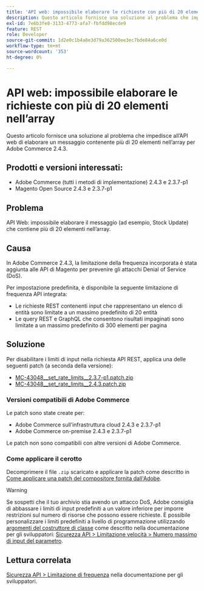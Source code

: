 ```yaml
---
title: 'API web: impossibile elaborare le richieste con più di 20 elementi nell’array'
description: Questo articolo fornisce una soluzione al problema che impedisce all’API web di elaborare un messaggio contenente più di 20 elementi nell’array per Adobe Commerce 2.4.3.
exl-id: 7e6b3fe8-3133-4773-afa7-fbfdd98ecde9
feature: REST
role: Developer
source-git-commit: 1d2e0c1b4a8e3d79a362500ee3ec7bde84a6ce0d
workflow-type: tm+mt
source-wordcount: '353'
ht-degree: 0%

---
```


# API web: impossibile elaborare le richieste con più di 20 elementi nell’array

Questo articolo fornisce una soluzione al problema che impedisce all’API web di elaborare un messaggio contenente più di 20 elementi nell’array per Adobe Commerce 2.4.3.

## Prodotti e versioni interessati:

* Adobe Commerce (tutti i metodi di implementazione) 2.4.3 e 2.3.7-p1
* Magento Open Source 2.4.3 e 2.3.7-p1

## Problema

API Web: impossibile elaborare il messaggio (ad esempio, Stock Update) che contiene più di 20 elementi nell’array.

## Causa

In Adobe Commerce 2.4.3, la limitazione della frequenza incorporata è stata aggiunta alle API di Magento per prevenire gli attacchi Denial of Service (DoS).

Per impostazione predefinita, è disponibile la seguente limitazione di frequenza API integrata:

* Le richieste REST contenenti input che rappresentano un elenco di entità sono limitate a un massimo predefinito di 20 entità
* Le query REST e GraphQL che consentono risultati impaginati sono limitate a un massimo predefinito di 300 elementi per pagina

## Soluzione

Per disabilitare i limiti di input nella richiesta API REST, applica una delle seguenti patch (a seconda della versione):

* [MC-43048__set_rate_limits__2.3.7-p1.patch.zip](assets/MC-43048__set_rate_limits__2.3.7-p1.patch.zip)
* [MC-43048__set_rate_limits__2.4.3.patch.zip](assets/MC-43048__set_rate_limits__2.4.3.patch.zip)

### Versioni compatibili di Adobe Commerce

Le patch sono state create per:

* Adobe Commerce sull’infrastruttura cloud 2.4.3 e 2.3.7-p1
* Adobe Commerce on-premise 2.4.3 e 2.3.7-p1

Le patch non sono compatibili con altre versioni di Adobe Commerce.

### Come applicare il cerotto

Decomprimere il file `.zip` scaricato e applicare la patch come descritto in [Come applicare una patch del compositore fornita dall&#39;Adobe](/help/how-to/general/how-to-apply-a-composer-patch-provided-by-magento.md).

>[!WARNING]
>
>Se sospetti che il tuo archivio stia avendo un attacco DoS, Adobe consiglia di abbassare i limiti di input predefiniti a un valore inferiore per imporre restrizioni sul numero di risorse che possono essere richieste.  È possibile personalizzare i limiti predefiniti a livello di programmazione utilizzando [argomenti del costruttore di classe](https://devdocs.magento.com/guides/v2.4/extension-dev-guide/build/di-xml-file.html)
>come descritto nella documentazione per gli sviluppatori: [Sicurezza API > Limitazione velocità > Numero massimo di input del parametro](https://devdocs.magento.com/guides/v2.4/get-started/api-security.html#rate-limiting).

## Lettura correlata

[Sicurezza API > Limitazione di frequenza](https://devdocs.magento.com/guides/v2.4/get-started/api-security.html#rate-limiting) nella documentazione per gli sviluppatori.
